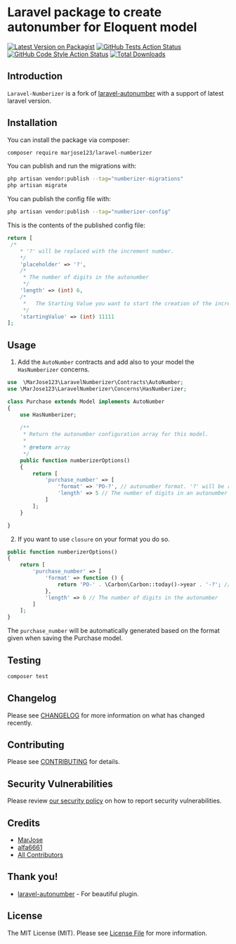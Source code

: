 # Laravel package to create autonumber for Eloquent model

[![Latest Version on Packagist](https://img.shields.io/packagist/v/marjose123/laravel-numberizer.svg?style=flat-square)](https://packagist.org/packages/marjose123/laravel-numberizer)
[![GitHub Tests Action Status](https://img.shields.io/github/actions/workflow/status/marjose123/laravel-numberizer/run-tests.yml?branch=main&label=tests&style=flat-square)](https://github.com/marjose123/laravel-numberizer/actions?query=workflow%3Arun-tests+branch%3Amain)
[![GitHub Code Style Action Status](https://img.shields.io/github/actions/workflow/status/marjose123/laravel-numberizer/fix-php-code-style-issues.yml?branch=main&label=code%20style&style=flat-square)](https://github.com/marjose123/laravel-numberizer/actions?query=workflow%3A"Fix+PHP+code+style+issues"+branch%3Amain)
[![Total Downloads](https://img.shields.io/packagist/dt/marjose123/laravel-numberizer.svg?style=flat-square)](https://packagist.org/packages/marjose123/laravel-numberizer)

## Introduction

`Laravel-Numberizer` is a fork of [laravel-autonumber](https://github.com/alfa6661/laravel-autonumber) with a support of latest laravel version.

## Installation

You can install the package via composer:

```bash
composer require marjose123/laravel-numberizer
```

You can publish and run the migrations with:

```bash
php artisan vendor:publish --tag="numberizer-migrations"
php artisan migrate
```

You can publish the config file with:

```bash
php artisan vendor:publish --tag="numberizer-config"
```

This is the contents of the published config file:

```php
return [
 /*
    * '?' will be replaced with the increment number.
    */
    'placeholder' => '?',
    /*
     * The number of digits in the autonumber
     */
    'length' => (int) 6,
    /*
     *   The Starting Value you want to start the creation of the incremental number
     */
    'startingValue' => (int) 11111
];
```


## Usage

1. Add the `AutoNumber` contracts and add also to your model the `HasNumberizer` concerns.

```php
use  \MarJose123\LaravelNumberizer\Contracts\AutoNumber;
use \MarJose123\LaravelNumberizer\Concerns\HasNumberizer;

class Purchase extends Model implements AutoNumber
{
    use HasNumberizer;
    
    /**
     * Return the autonumber configuration array for this model.
     *
     * @return array
     */
    public function numberizerOptions()
    {
        return [
            'purchase_number' => [
                'format' => 'PO-?', // autonumber format. '?' will be replaced with the generated number.
                'length' => 5 // The number of digits in an autonumber
            ]
        ];
    }

}
```

2. If you want to use `closure` on your format you do so.
```php
public function numberizerOptions()
{
    return [
        'purchase_number' => [
            'format' => function () {
                return 'PO-' . \Carbon\Carbon::today()->year . '-?'; // autonumber format. '?' will be replaced with the generated number.
            },
            'length' => 6 // The number of digits in the autonumber
        ]
    ];
}

```

The `purchase_number` will be automatically generated based on the format given when saving the Purchase model.


## Testing

```bash
composer test
```

## Changelog

Please see [CHANGELOG](CHANGELOG.md) for more information on what has changed recently.

## Contributing

Please see [CONTRIBUTING](CONTRIBUTING.md) for details.

## Security Vulnerabilities

Please review [our security policy](../../security/policy) on how to report security vulnerabilities.

## Credits

- [MarJose](https://github.com/MarJose123)
- [alfa6661](https://github.com/alfa6661)
- [All Contributors](../../contributors)

## Thank you!

- [laravel-autonumber](https://github.com/alfa6661/laravel-autonumber) - For beautiful plugin.

## License

The MIT License (MIT). Please see [License File](LICENSE.md) for more information.
